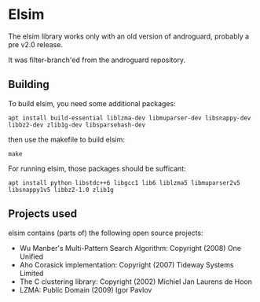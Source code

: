 Elsim
=====

The elsim library works only with an old version of androguard, probably a pre v2.0 release.

It was filter-branch'ed from the androguard repository.

Building
--------

To build elsim, you need some additional packages:

`apt install build-essential liblzma-dev libmuparser-dev libsnappy-dev libbz2-dev zlib1g-dev libsparsehash-dev`

then use the makefile to build elsim:

`make`

For running elsim, those packages should be sufficant:

`apt install python libstdc++6 libgcc1 lib6 liblzma5 libmuparser2v5 libsnappy1v5 libbz2-1.0 zlib1g`

Projects used
-------------

elsim contains (parts of) the following open source projects:

* Wu Manber's Multi-Pattern Search Algorithm: Copyright (2008) One Unified
* Aho Corasick implementation: Copyright (2007) Tideway Systems Limited
* The C clustering library: Copyright (2002) Michiel Jan Laurens de Hoon
* LZMA: Public Domain (2009) Igor Pavlov
